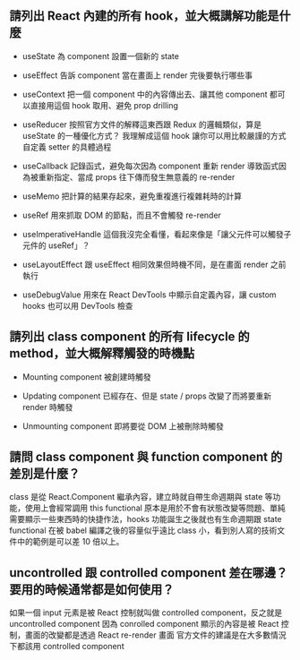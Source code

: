 ## 請列出 React 內建的所有 hook，並大概講解功能是什麼
- useState
  為 component 設置一個新的 state

- useEffect
  告訴 component 當在畫面上 render 完後要執行哪些事

- useContext
  把一個 component 中的內容傳出去、讓其他 component 都可以直接用這個 hook 取用、避免 prop drilling

- useReducer
  按照官方文件的解釋這東西跟 Redux 的邏輯類似，算是 useState 的一種優化方式？
  我理解成這個 hook 讓你可以用比較嚴謹的方式自定義 setter 的具體過程

- useCallback
  記錄函式，避免每次因為 component 重新 render 導致函式因為被重新指定、當成 props 往下傳而發生無意義的 re-render

- useMemo
  把計算的結果存起來，避免重複進行複雜耗時的計算

- useRef
  用來抓取 DOM 的節點，而且不會觸發 re-render

- useImperativeHandle
  這個我沒完全看懂，看起來像是「讓父元件可以觸發子元件的 useRef」？

- useLayoutEffect
  跟 useEffect 相同效果但時機不同，是在畫面 render 之前執行

- useDebugValue
  用來在 React DevTools 中顯示自定義內容，讓 custom hooks 也可以用 DevTools 檢查

## 請列出 class component 的所有 lifecycle 的 method，並大概解釋觸發的時機點
- Mounting
  component 被創建時觸發

- Updating
  component 已經存在、但是 state / props 改變了而將要重新 render 時觸發

- Unmounting
  component 即將要從 DOM 上被刪除時觸發

## 請問 class component 與 function component 的差別是什麼？
class 是從 React.Component 繼承內容，建立時就自帶生命週期與 state 等功能，使用上會經常調用 this
functional 原本是用於不會有狀態改變等問題、單純需要顯示一些東西時的快捷作法，hooks 功能誕生之後就也有生命週期跟 state
functional 在被 babel 編譯之後的容量似乎遠比 class 小，看到別人寫的技術文件中的範例是可以差 10 倍以上。

## uncontrolled 跟 controlled component 差在哪邊？要用的時候通常都是如何使用？
如果一個 input 元素是被 React 控制就叫做 controlled component，反之就是 uncontrolled component
因為 conrolled component 顯示的內容是被 React 控制，畫面的改變都是透過 React re-render 畫面
官方文件的建議是在大多數情況下都該用 controlled component

